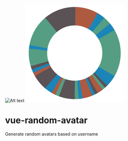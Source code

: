 ![Alt text](Logo)
<img src="https://raw.githubusercontent.com/byteslicer/vue-random-avatar/master/example.svg?sanitize=true">

# vue-random-avatar

Generate random avatars based on username
